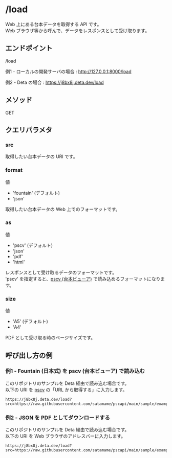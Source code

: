 # /load

Web 上にある台本データを取得する API です。  
Web ブラウザ等から呼んで、データをレスポンスとして受け取ります。

## エンドポイント

/load

例1 - ローカルの開発サーバの場合
: http://127.0.0.1:8000/load

例2 - Deta の場合
: https://j8bx8j.deta.dev/load

## メソッド

GET

## クエリパラメタ

### src

取得したい台本データの URI です。

### format

値

- 'fountain' (デフォルト)
- 'json'

取得したい台本データの Web 上でのフォーマットです。

### as

値

- 'pscv' (デフォルト)
- 'json'
- 'pdf'
- 'html'

レスポンスとして受け取るデータのフォーマットです。  
'pscv' を指定すると、[pscv (台本ビューア)](https://github.com/satamame/pscv) で読み込めるフォーマットになります。

### size

値

- 'A5' (デフォルト)
- 'A4'

PDF として受け取る時のページサイズです。

## 呼び出し方の例

### 例1 - Fountain (日本式) を pscv (台本ビューア) で読み込む

このリポジトリのサンプルを Deta 経由で読み込む場合です。  
以下の URI を [pscv](https://github.com/satamame/pscv) の「URL から取得する」に入力します。

```
https://j8bx8j.deta.dev/load?src=https://raw.githubusercontent.com/satamame/pscapi/main/sample/example.fountain
```

### 例2 - JSON を PDF としてダウンロードする

このリポジトリのサンプルを Deta 経由で読み込む場合です。  
以下の URI を Web ブラウザのアドレスバーに入力します。

```
https://j8bx8j.deta.dev/load?src=https://raw.githubusercontent.com/satamame/pscapi/main/sample/example.json&format=json&as=pdf
```
